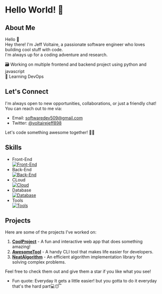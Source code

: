 # Hello World! 👋

## About Me
Hello 👋 <br>
Hey there! I'm Jeff Voltaire, a passionate software engineer who loves building cool stuff with code.<br>
I'm always up for a coding adventure and research.<br>

🗃️ Working on multiple frontend and backend project using python and javascript<br>
🎯 Learning DevOps

## Let's Connect

I'm always open to new opportunities, collaborations, or just a friendly chat! You can reach out to me via:

- Email: [softwaredev509@gmail.com](mailto:softwaredev509@gmail.com)
- Twitter: [@voltairejeff898](https://twitter.com/voltairejeff898)

Let's code something awesome together! 🚀✨

## Skills
- Front-End <br>
  [![Front-End](https://skillicons.dev/icons?i=html,css,js,react,ts,tailwind,redux,figma&theme=light)](https://skillicons.dev)
- Back-End <br>
  [![Back-End](https://skillicons.dev/icons?i=py,django,flask,js,nodejs,express,fastapi)](https://skillicons.dev)
- CLoud <br>
  [![Cloud](https://skillicons.dev/icons?i=heroku,azure,aws)](https://skillicons.dev)
- Database <br>
  [![Database](https://skillicons.dev/icons?i=mongodb,mysql,postgres)](https://skillicons.dev)
- Tools <br>
  [![Tools](https://skillicons.dev/icons?i=git,github,vscode,postman,linux,express,fastapi)](https://skillicons.dev)

## Projects

Here are some of the projects I've worked on:

1. **[CoolProject](https://github.com/yourusername/coolproject)** - A fun and interactive web app that does something amazing!
2. **[AwesomeTool](https://github.com/yourusername/awesometool)** - A handy CLI tool that makes life easier for developers.
3. **[NeatAlgorithm](https://github.com/yourusername/neatalgorithm)** - An efficient algorithm implementation library for solving complex problems.

Feel free to check them out and give them a star if you like what you see!

- Fun quote: Everyday It gets a little easier! but you gotta to do it everyday that's the hard part💻😴
